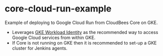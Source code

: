 # core-cloud-run-example
Example of deploying to Google Cloud Run from CloudBees Core on GKE.

- Leverages [GKE Workload Identity](https://cloud.google.com/kubernetes-engine/docs/how-to/workload-identity) as the recommended way to access Google Cloud services from within GKE.
- If Core is not running on GKE then it is recommended to set-up a GKE cluster for Jenkins agents.


